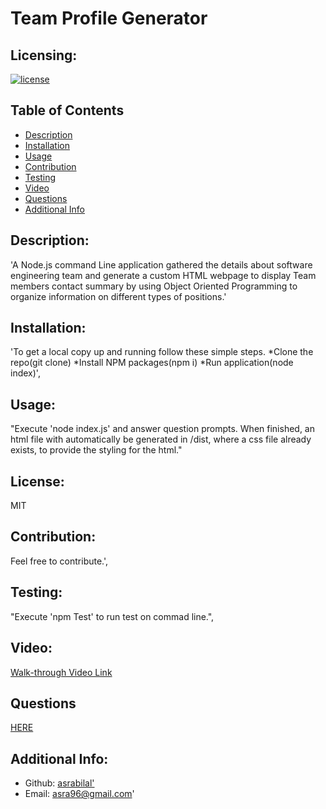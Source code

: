 # Team Profile Generator

  ## Licensing:
  [![license](https://img.shields.io/badge/license-MIT-blue)](https://shields.io)

  ## Table of Contents 
  - [Description](#description)
  - [Installation](#installation)
  - [Usage](#usage)
  - [Contribution](#contribution)
  - [Testing](#testing)
  - [Video](#video)
  - [Questions](#questions)
  - [Additional Info](#additional-info)
 

  ## Description:
  'A Node.js command Line application gathered the details about software engineering team and generate a custom HTML webpage to display Team members contact summary  by using Object Oriented Programming to organize information on different types of positions.'

  ## Installation:
  'To get a local copy up and running follow these simple steps. *Clone the repo(git clone)           *Install NPM packages(npm i)                *Run application(node index)',

  ## Usage:
  "Execute 'node index.js' and answer question prompts. When finished, an html file with automatically be generated in /dist, where a css file already exists, to provide the styling for the html."

  ## License:
  MIT

  ## Contribution:
  Feel free to contribute.',

  ## Testing:
  "Execute 'npm Test' to run test on commad line.",

  ## Video:
  [Walk-through Video Link](https://drive.google.com/file/d/1rPuD-Nln_fupvE3EVsjqqxsGvdB4Ot0L/view)
   

  ## Questions
  [HERE](https://github.com/asrabilal')

   
  
  ## Additional Info:
  - Github: [asrabilal'](https://github.com/asrabilal')
  - Email: asra96@gmail.com' 